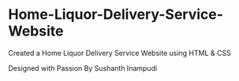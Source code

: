 # Home-Liquor-Delivery-Service-Website
Created a Home Liquor Delivery Service Website using HTML &amp; CSS

Designed with Passion By Sushanth Inampudi
